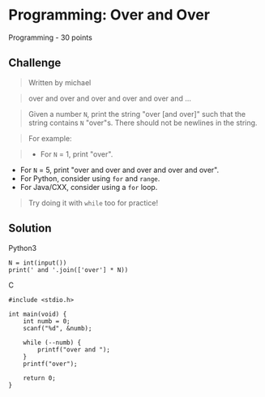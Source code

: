 # Programming: Over and Over
Programming - 30 points

## Challenge 
> Written by michael

> over and over and over and over and over and ...

> Given a number `N`, print the string "over [and over]" such that the string contains `N` "over"s. There should not be newlines in the string.

>For example:

>- For `N` = 1, print "over".
- For `N` = 5, print "over and over and over and over and over".
- For Python, consider using `for` and `range`.
- For Java/CXX, consider using a `for` loop.

> Try doing it with `while` too for practice!


## Solution

Python3

	N = int(input())
	print(' and '.join(['over'] * N))

C

	#include <stdio.h>

	int main(void) {
	    int numb = 0;
	    scanf("%d", &numb);
	    
	    while (--numb) {
	        printf("over and ");
	    }
	    printf("over");

	    return 0;
	}

